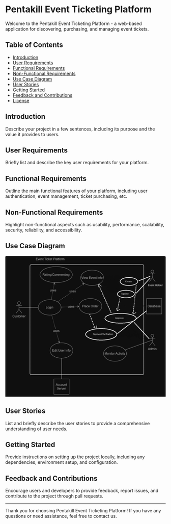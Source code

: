 # Pentakill Event Ticketing Platform

Welcome to the Pentakill Event Ticketing Platform - a web-based application for discovering, purchasing, and managing event tickets.

## Table of Contents
- [Introduction](#introduction)
- [User Requirements](#user-requirements)
- [Functional Requirements](#functional-requirements)
- [Non-Functional Requirements](#non-functional-requirements)
- [Use Case Diagram](#use-case-diagram)
- [User Stories](#user-stories)
- [Getting Started](#getting-started)
- [Feedback and Contributions](#feedback-and-contributions)
- [License](#license)

## Introduction
Describe your project in a few sentences, including its purpose and the value it provides to users.

## User Requirements
Briefly list and describe the key user requirements for your platform.

## Functional Requirements
Outline the main functional features of your platform, including user authentication, event management, ticket purchasing, etc.

## Non-Functional Requirements
Highlight non-functional aspects such as usability, performance, scalability, security, reliability, and accessibility.

## Use Case Diagram
![Use Case Diagram](/Requirments/use_case_diagram.jpg)

## User Stories
List and briefly describe the user stories to provide a comprehensive understanding of user needs.

## Getting Started
Provide instructions on setting up the project locally, including any dependencies, environment setup, and configuration.

## Feedback and Contributions
Encourage users and developers to provide feedback, report issues, and contribute to the project through pull requests.

---

Thank you for choosing Pentakill Event Ticketing Platform! If you have any questions or need assistance, feel free to contact us.
